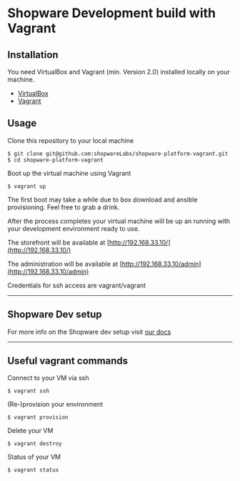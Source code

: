 Shopware Development build with Vagrant
=======================================

## Installation
You need VirtualBox and Vagrant (min. Version 2.0) installed locally on your machine.
- [VirtualBox](https://www.virtualbox.org/wiki/Downloads)
- [Vagrant](https://www.vagrantup.com/downloads.html)

## Usage

Clone this repository to your local machine
    
    $ git clone git@github.com:shopwareLabs/shopware-platform-vagrant.git
    $ cd shopware-platform-vagrant

Boot up the virtual machine using Vagrant
    
    $ vagrant up

The first boot may take a while due to box download and ansible provisioning. Feel free to grab a drink.

After the process completes your virtual machine will be up an running with your development environment ready to use. 

The storefront will be available at [http://192.168.33.10/](http://192.168.33.10/)

The administration will be available at [http://192.168.33.10/admin](http://192.168.33.10/admin)

Credentials for ssh access are vagrant/vagrant

---

## Shopware Dev setup

For more info on the Shopware dev setup visit [our docs](https://docs.shopware.com/en/shopware-platform-dev-en/getting-started/installation-guide)

---

## Useful vagrant commands 

Connect to your VM via ssh
    
    $ vagrant ssh 

(Re-)provision your environment

    $ vagrant provision

Delete your VM 

    $ vagrant destroy

Status of your VM

    $ vagrant status
